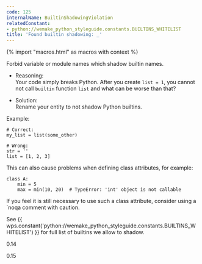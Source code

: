 ```yaml
---
code: 125
internalName: BuiltinShadowingViolation
relatedConstant:
- python://wemake_python_styleguide.constants.BUILTINS_WHITELIST
title: 'Found builtin shadowing: _'
---
```


{% import "macros.html" as macros with context %}

Forbid variable or module names which shadow builtin names.

  - Reasoning:  
    Your code simply breaks Python. After you create `list = 1`, you
    cannot not call `builtin` function `list` and what can be worse than
    that?

  - Solution:  
    Rename your entity to not shadow Python builtins.

Example:

    # Correct:
    my_list = list(some_other)
    
    # Wrong:
    str = ''
    list = [1, 2, 3]

This can also cause problems when defining class attributes, for
example:

    class A:
        min = 5
        max = min(10, 20)  # TypeError: 'int' object is not callable

If you feel it is still necessary to use such a class attribute,
consider using a <span class="title-ref">\`noqa</span> comment with
caution.

See {{ wps.constant('python://wemake_python_styleguide.constants.BUILTINS_WHITELIST') }} for full
list of builtins we allow to shadow.

<div class="versionadded">

0.14

</div>

<div class="versionchanged">

0.15

</div>
